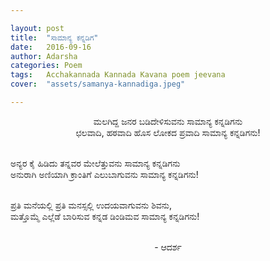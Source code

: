 ```yaml
---

layout: post
title:  "ಸಾಮಾನ್ಯ ಕನ್ನಡಿಗ"
date:   2016-09-16
author: Adarsha
categories: Poem
tags:	Acchakannada Kannada Kavana poem jeevana
cover:  "assets/samanya-kannadiga.jpeg"

---
```

<p align="center">ಮಲಗಿದ್ದ ಜನರ ಬಡಿದೇಳಿಸುವನು ಸಾಮಾನ್ಯ ಕನ್ನಡಿಗನು<br>
ಛಲವಾದಿ, ಹಠವಾದಿ ಹೊಸ ಲೋಕದ ಪ್ರವಾದಿ ಸಾಮಾನ್ಯ ಕನ್ನಡಿಗನು!<br><br><!--more-->

ಅನ್ಯರ ಕೈ ಹಿಡಿದು ತನ್ನವರ ಮೇಲೆತ್ತುವನು ಸಾಮಾನ್ಯ ಕನ್ನಡಿಗನು<br>
ಅನುರಾಗಿ ಅಣಿಯಾಗಿ ಕ್ರಾಂತಿಗೆ ಎಲುಬಾಗುವನು ಸಾಮಾನ್ಯ ಕನ್ನಡಿಗನು!<br><br>

ಪ್ರತಿ ಮನೆಯಲ್ಲಿ ಪ್ರತಿ ಮನಸ್ಸಲ್ಲಿ ಉದಯವಾಗುವನು ಶಿವನು,<br>
ಮತ್ತೊಮ್ಮೆ ಎಲ್ಲೆಡೆ ಬಾರಿಸುವ ಕನ್ನಡ ಡಿಂಡಿಮವ ಸಾಮಾನ್ಯ ಕನ್ನಡಿಗನು!<br><br></p>

<p align="center">- ಆದರ್ಶ</p>
